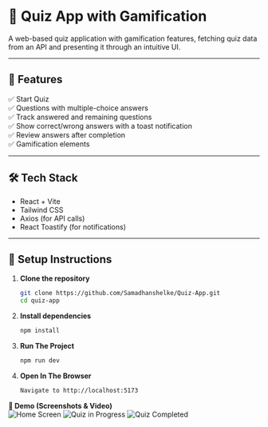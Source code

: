 # 🎯 Quiz App with Gamification

A web-based quiz application with gamification features, fetching quiz data from an API and presenting it through an intuitive UI.

---

## 🚀 Features
✅ Start Quiz  
✅ Questions with multiple-choice answers  
✅ Track answered and remaining questions  
✅ Show correct/wrong answers with a toast notification  
✅ Review answers after completion  
✅ Gamification elements  

---

## 🛠️ Tech Stack
- React + Vite
- Tailwind CSS
- Axios (for API calls)
- React Toastify (for notifications)

---

## 🔧 Setup Instructions
1. **Clone the repository**  
   ```sh
   git clone https://github.com/Samadhanshelke/Quiz-App.git
   cd quiz-app
2. **Install dependencies**  
   ```sh
   npm install

2. **Run The Project**  
   ```sh
   npm run dev
3. **Open In The Browser**  
   ```sh
   Navigate to http://localhost:5173

**🎥 Demo (Screenshots & Video)**  
 ![Home Screen](./src/assets//screenshot1.png)
![Quiz in Progress](./src/assets//screenshot2.png)
![Quiz Completed](./src/assets//screenshot3.png)

